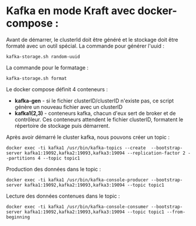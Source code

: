 # Kafka en mode Kraft avec docker-compose :

Avant de démarrer, le clusterId doit être généré et le stockage doit être formaté avec un outil spécial. La commande pour générer l'uuid :

`kafka-storage.sh random-uuid`

La commande pour le formatage :

`kafka-storage.sh format`

Le docker compose définit 4 conteneurs :

- **kafka-gen** - si le fichier clusterID/clusterID n'existe pas, ce script génère un nouveau fichier avec un clusterID
- **kafka1(2,3)** - conteneurs kafka, chacun d'eux sert de broker et de contrôleur. Ces conteneurs attendent le fichier clusterID, formatent le répertoire de stockage puis démarrent.


Après avoir démarré le cluster kafka, nous pouvons créer un topic :

`docker exec -ti kafka1 /usr/bin/kafka-topics --create  --bootstrap-server kafka1:19092,kafka2:19093,kafka3:19094 --replication-factor 2 --partitions 4 --topic topic1`

Production des données dans le topic :

`docker exec -ti kafka1 /usr/bin/kafka-console-producer --bootstrap-server kafka1:19092,kafka2:19093,kafka3:19094 --topic topic1`

Lecture des données contenues dans le topic :

`docker exec -ti kafka1 /usr/bin/kafka-console-consumer --bootstrap-server kafka1:19092,kafka2:19093,kafka3:19094 --topic topic1 --from-beginning`
